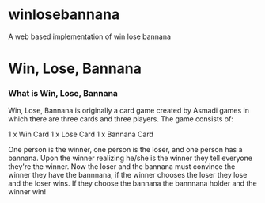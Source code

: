 winlosebannana
==============

A web based implementation of win lose bannana

Win, Lose, Bannana
==================

### What is Win, Lose, Bannana

Win, Lose, Bannana is originally a card game created by Asmadi games in which there are three cards and three players. The game consists of:

1 x Win Card
1 x Lose Card
1 x Bannana Card

One person is the winner, one person is the loser, and one person has a bannana. Upon the winner realizing he/she is the winner they tell everyone they're the winner. Now the loser and the bannana must convince the winner they have the bannnana, if the winner chooses the loser they lose and the loser wins. If they choose the bannana the bannnana holder and the winner win!
